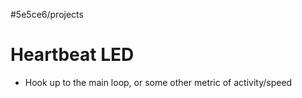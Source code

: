 #5e5ce6/projects 

# Heartbeat LED

- Hook up to the main loop, or some other metric of activity/speed